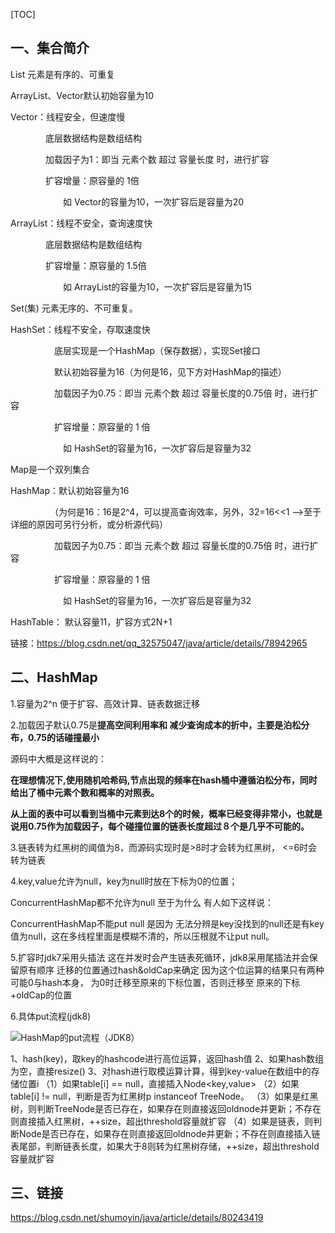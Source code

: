 [TOC]



## 一、集合简介

List 元素是有序的、可重复

ArrayList、Vector默认初始容量为10

Vector：线程安全，但速度慢

　　　　底层数据结构是数组结构

　　　　加载因子为1：即当 元素个数 超过 容量长度 时，进行扩容

　　　　扩容增量：原容量的 1倍

　　　　　　如 Vector的容量为10，一次扩容后是容量为20

ArrayList：线程不安全，查询速度快

　　　　底层数据结构是数组结构

　　　　扩容增量：原容量的 1.5倍

　　　　　　如 ArrayList的容量为10，一次扩容后是容量为15

Set(集) 元素无序的、不可重复。

HashSet：线程不安全，存取速度快

　　　　　底层实现是一个HashMap（保存数据），实现Set接口

　　　　　默认初始容量为16（为何是16，见下方对HashMap的描述）

　　　　　加载因子为0.75：即当 元素个数 超过 容量长度的0.75倍 时，进行扩容

　　　　　扩容增量：原容量的 1 倍

　　　　　　如 HashSet的容量为16，一次扩容后是容量为32

 

Map是一个双列集合

HashMap：默认初始容量为16

　　　　　（为何是16：16是2^4，可以提高查询效率，另外，32=16<<1       -->至于详细的原因可另行分析，或分析源代码）

　　　　　加载因子为0.75：即当 元素个数 超过 容量长度的0.75倍 时，进行扩容

　　　　　扩容增量：原容量的 1 倍

　　　　　　如 HashSet的容量为16，一次扩容后是容量为32

HashTable： 默认容量11，扩容方式2N+1

链接：https://blog.csdn.net/qq_32575047/java/article/details/78942965



## 二、HashMap

1.容量为2^n 便于扩容、高效计算、链表数据迁移

2.加载因子默认0.75是**提高空间利用率和 减少查询成本的折中，主要是泊松分布，0.75的话碰撞最小**

源码中大概是这样说的：

**在理想情况下,使用随机哈希码,节点出现的频率在hash桶中遵循泊松分布，同时给出了桶中元素个数和概率的对照表。**

**从上面的表中可以看到当桶中元素到达8个的时候，概率已经变得非常小，也就是说用0.75作为加载因子，每个碰撞位置的链表长度超过８个是几乎不可能的。**

3.链表转为红黑树的阈值为8，而源码实现时是>8时才会转为红黑树， <=6时会转为链表

4.key,value允许为null，key为null时放在下标为0的位置；

ConcurrentHashMap都不允许为null  至于为什么 有人如下这样说：

ConcurrentHashMap不能put null 是因为 无法分辨是key没找到的null还是有key值为null，这在多线程里面是模糊不清的，所以压根就不让put null。 

5.扩容时jdk7采用头插法 这在并发时会产生链表死循环，jdk8采用尾插法并会保留原有顺序 迁移的位置通过hash&oldCap来确定 因为这个位运算的结果只有两种可能0与hash本身， 为0时迁移至原来的下标位置，否则迁移至 原来的下标+oldCap的位置

6.具体put流程(jdk8)

![HashMap的put流程（JDK8）](https://gitee.com/HKbxOIC/imgs/raw/master/PhDocs/concurrent/hashmap-put-jdk8.png)

1、hash(key)，取key的hashcode进行高位运算，返回hash值
2、如果hash数组为空，直接resize()
3、对hash进行取模运算计算，得到key-value在数组中的存储位置i
（1）如果table[i] == null，直接插入Node<key,value>
（2）如果table[i] != null，判断是否为红黑树p instanceof TreeNode。
（3）如果是红黑树，则判断TreeNode是否已存在，如果存在则直接返回oldnode并更新；不存在则直接插入红黑树，++size，超出threshold容量就扩容
（4）如果是链表，则判断Node是否已存在，如果存在则直接返回oldnode并更新；不存在则直接插入链表尾部，判断链表长度，如果大于8则转为红黑树存储，++size，超出threshold容量就扩容



## 三、链接

https://blog.csdn.net/shumoyin/java/article/details/80243419

